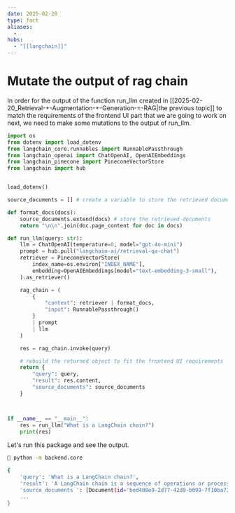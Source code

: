 ```yaml
---
date: 2025-02-20
type: fact
aliases:
  -
hubs:
  - "[[langchain]]"
---
```


# Mutate the output of rag chain

In order for the output of the function run_llm created in [[2025-02-20_Retrieval-+-Augmentation-+-Generation-=-RAG|the previous topic]] to match the requirements of the frontend UI part that we are going to work on next, we need to make some mutations to the output of run_llm.

```py
import os
from dotenv import load_dotenv
from langchain_core.runnables import RunnablePassthrough
from langchain_openai import ChatOpenAI, OpenAIEmbeddings
from langchain_pinecone import PineconeVectorStore
from langchain import hub


load_dotenv()

source_documents = [] # create a variable to store the retrieved documents

def format_docs(docs):
    source_documents.extend(docs) # store the retrieved documents
    return "\n\n".join(doc.page_content for doc in docs)

def run_llm(query: str):
    llm = ChatOpenAI(temperature=0, model="gpt-4o-mini")
    prompt = hub.pull("langchain-ai/retrieval-qa-chat")
    retriever = PineconeVectorStore(
        index_name=os.environ["INDEX_NAME"],
        embedding=OpenAIEmbeddings(model="text-embedding-3-small"),
    ).as_retriever()

    rag_chain = (
        {
            "context": retriever | format_docs,
            "input": RunnablePassthrough()
        }
        | prompt
        | llm
    )

    res = rag_chain.invoke(query)

    # rebuild the returned object to fit the frontend UI requirements
    return {
        "query": query,
        "result": res.content,
        "source_documents": source_documents
    }



if __name__ == "__main__":
    res = run_llm("What is a LangChain chain?")
    print(res)

```

Let's run this package and see the output. 

```sh
 python -m backend.core

{
    'query': 'What is a LangChain chain?',
    'result': 'A LangChain chain is a sequence of operations or processes that are linked together to perform a specif ic task, such as question answering or data processing. Chains can combine multiple components, such as language models and tools, to achieve a desired ou tcome. For example, a question-answering chain may involve loading a language model, processing input documents, and generating responses based on the inf ormation retrieved. Chains are designed to facilitate complex workflows by integrating various functionalities in a structured manner.',
    'source_documents ': [Document(id='bed408e9-2d77-42d9-b099-7f10ba72eda7', metadata={'source': 'https://api.python.langchain.com/en/latest/community_api_reference.html'}, page_content='langchain_commun...
    ...
}
